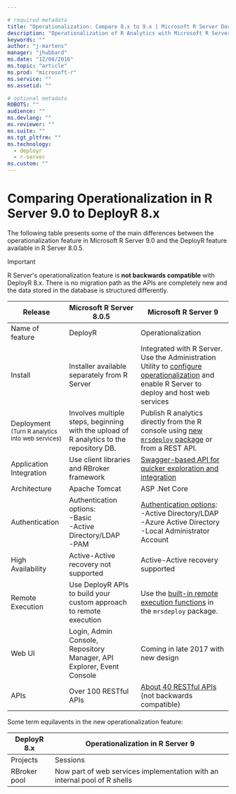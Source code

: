 ```yaml
---

# required metadata
title: "Operationalization: Compare 8.x to 9.x | Microsoft R Server Docs"
description: "Operationalization of R Analytics with Microsoft R Server"
keywords: ""
author: "j-martens"
manager: "jhubbard"
ms.date: "12/08/2016"
ms.topic: "article"
ms.prod: "microsoft-r"
ms.service: ""
ms.assetid: ""

# optional metadata
ROBOTS: ""
audience: ""
ms.devlang: ""
ms.reviewer: ""
ms.suite: ""
ms.tgt_pltfrm: ""
ms.technology: 
  - deployr
  - r-server
ms.custom: ""
---
```


# Comparing Operationalization in R Server 9.0 to DeployR 8.x

The following table presents some of the main differences between the operationalization feature in Microsoft R Server 9.0 and the DeployR feature available in R Server 8.0.5.

>[!Important]
>R Server's operationalization feature is **not backwards compatible** with DeployR 8.x. There is no migration path as the APIs are completely new and the data stored in the database is structured differently. 

Release|Microsoft R Server 8.0.5|Microsoft R Server 9
----|-----|------
Name of feature|DeployR|Operationalization
Install|Installer available separately from R Server|Integrated with R Server. Use the Administration Utility to [configure operationalization](configuration-initial.md) and enable R Server to deploy and host web services
Deployment<br><small>(Turn R analytics into web services)</small>|Involves multiple steps, beginning with the upload of R analytics to the repository DB.|Publish R analytics directly from the R console using [new `mrsdeploy` package](../mrsdeploy/mrsdeploy.md) or from a REST API.
Application Integration|Use client libraries and RBroker framework|[Swagger-based API for quicker exploration and integration](app-developer-get-started.md)
Architecture|Apache Tomcat|ASP .Net Core
Authentication|Authentication options:<br>-Basic<br>-Active Directory/LDAP<br>-PAM|[Authentication options](security-authentication.md):<br>-Active Directory/LDAP<br>-Azure Active Directory<br>-Local Administrator Account
High Availability|Active-Active recovery not supported|Active-Active recovery supported
Remote Execution|Use DeployR APIs to build your custom approach to remote execution|Use the [built-in remote execution functions](remote-execution.md) in the `mrsdeploy` package.
Web UI|Login, Admin Console, Repository Manager, API Explorer, Event Console|Coming in late 2017 with new design 
APIs|Over 100 RESTful APIs|[About 40 RESTful APIs](api.md)<br> (not backwards compatible)


Some term equilavents in the new operationalization feature:

|DeployR 8.x|Operationalization in R Server 9|
|------------|---------------|
|Projects|Sessions|
|RBroker pool|Now part of web services implementation with an internal pool of R shells|

